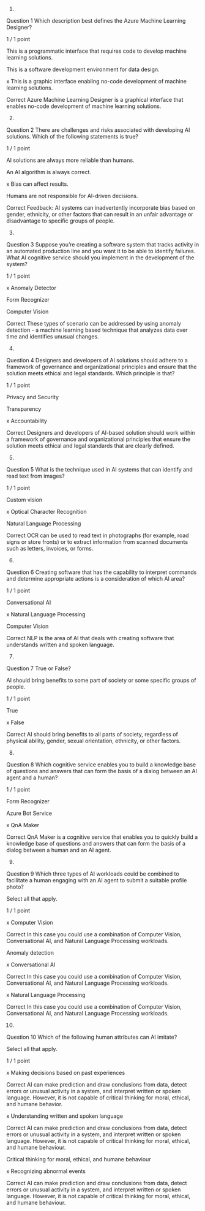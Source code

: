 1.
Question 1
Which description best defines the Azure Machine Learning Designer?

1 / 1 point


This is a programmatic interface that requires code to develop machine learning solutions.



This is a software development environment for data design.



x This is a graphic interface enabling no-code development of machine learning solutions.

Correct
Azure Machine Learning Designer is a graphical interface that enables no-code development of machine learning solutions.

2.
Question 2
There are challenges and risks associated with developing AI solutions. Which of the following statements is true?

1 / 1 point


AI solutions are always more reliable than humans.



An AI algorithm is always correct.



x Bias can affect results.



Humans are not responsible for AI-driven decisions.

Correct
Feedback: AI systems can inadvertently incorporate bias based on gender, ethnicity, or other factors that can result in an unfair advantage or disadvantage to specific groups of people.

3.
Question 3
Suppose you’re creating a software system that tracks activity in an automated production line and you want it to be able to identify failures. What AI cognitive service should you implement in the development of the system?

1 / 1 point


x Anomaly Detector



Form Recognizer



Computer Vision

Correct
These types of scenario can be addressed by using anomaly detection - a machine learning based technique that analyzes data over time and identifies unusual changes.

4.
Question 4
Designers and developers of AI solutions should adhere to a framework of governance and organizational principles and ensure that the solution meets ethical and legal standards. Which principle is that?

1 / 1 point


Privacy and Security



Transparency



x Accountability

Correct
Designers and developers of AI-based solution should work within a framework of governance and organizational principles that ensure the solution meets ethical and legal standards that are clearly defined.

5.
Question 5
What is the technique used in AI systems that can identify and read text from images?

1 / 1 point


Custom vision



x Optical Character Recognition



Natural Language Processing

Correct
OCR can be used to read text in photographs (for example, road signs or store fronts) or to extract information from scanned documents such as letters, invoices, or forms.

6.
Question 6
Creating software that has the capability to interpret commands and determine appropriate actions is a consideration of which AI area?

1 / 1 point


Conversational AI



x Natural Language Processing



Computer Vision

Correct
NLP is the area of AI that deals with creating software that understands written and spoken language.

7.
Question 7
True or False?

AI should bring benefits to some part of society or some specific groups of people.

1 / 1 point


True



x False

Correct
AI should bring benefits to all parts of society, regardless of physical ability, gender, sexual orientation, ethnicity, or other factors.

8.
Question 8
Which cognitive service enables you to build a knowledge base of questions and answers that can form the basis of a dialog between an AI agent and a human?

1 / 1 point


Form Recognizer



Azure Bot Service



x QnA Maker

Correct
QnA Maker is a cognitive service that enables you to quickly build a knowledge base of questions and answers that can form the basis of a dialog between a human and an AI agent.

9.
Question 9
Which three types of AI workloads could be combined to facilitate a human engaging with an AI agent to submit a suitable profile photo?

Select all that apply.

1 / 1 point


x Computer Vision

Correct
In this case you could use a combination of Computer Vision, Conversational AI, and Natural Language Processing workloads.



Anomaly detection



x Conversational AI

Correct
In this case you could use a combination of Computer Vision, Conversational AI, and Natural Language Processing workloads.



x Natural Language Processing

Correct
In this case you could use a combination of Computer Vision, Conversational AI, and Natural Language Processing workloads.

10.
Question 10
Which of the following human attributes can AI imitate? 

Select all that apply.

1 / 1 point


x Making decisions based on past experiences 

Correct
AI can make prediction and draw conclusions from data, detect errors or unusual activity in a system, and interpret written or spoken language. However, it is not capable of critical thinking for moral, ethical, and humane behavior.



x Understanding written and spoken language

Correct
AI can make prediction and draw conclusions from data, detect errors or unusual activity in a system, and interpret written or spoken language. However, it is not capable of critical thinking for moral, ethical, and humane behaviour.



 Critical thinking for moral, ethical, and humane behaviour



x Recognizing abnormal events 

Correct
AI can make prediction and draw conclusions from data, detect errors or unusual activity in a system, and interpret written or spoken language. However, it is not capable of critical thinking for moral, ethical, and humane behaviour.